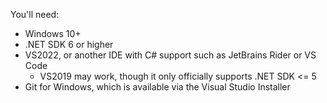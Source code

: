 You'll need:
- Windows 10+
- .NET SDK 6 or higher
- VS2022, or another IDE with C# support such as JetBrains Rider or VS Code
	- VS2019 may work, though it only officially supports .NET SDK <= 5
- Git for Windows, which is available via the Visual Studio Installer
